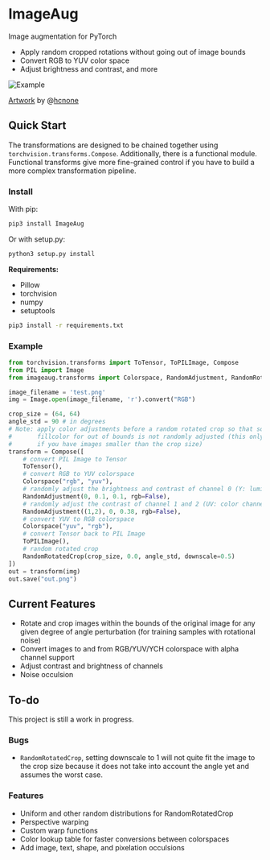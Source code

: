 # ImageAug
Image augmentation for PyTorch

* Apply random cropped rotations without going out of image bounds
* Convert RGB to YUV color space
* Adjust brightness and contrast, and more

![Example](https://i.imgur.com/lyINe9Z.gif "Example")

[Artwork](https://twitter.com/hcnone/status/1085740161600651269) by @[hcnone](https://twitter.com/hcnone)

## Quick Start

The transformations are designed to be chained together using `torchvision.transforms.Compose`. Additionally, there is a functional module. Functional transforms give more fine-grained control if you have to build a more complex transformation pipeline.

### Install

With pip:
```sh
pip3 install ImageAug
```
Or with setup.py:
```sh
python3 setup.py install
```
**Requirements:**

* Pillow
* torchvision
* numpy
* setuptools

```sh
pip3 install -r requirements.txt
```

### Example

```python
from torchvision.transforms import ToTensor, ToPILImage, Compose
from PIL import Image
from imageaug.transforms import Colorspace, RandomAdjustment, RandomRotatedCrop

image_filename = 'test.png'
img = Image.open(image_filename, 'r').convert("RGB")

crop_size = (64, 64)
angle_std = 90 # in degrees
# Note: apply color adjustments before a random rotated crop so that so that the
#       fillcolor for out of bounds is not randomly adjusted (this only applies
#       if you have images smaller than the crop size)
transform = Compose([
    # convert PIL Image to Tensor
    ToTensor(),
    # convert RGB to YUV colorspace
    Colorspace("rgb", "yuv"),
    # randomly adjust the brightness and contrast of channel 0 (Y: luminance)
    RandomAdjustment(0, 0.1, 0.1, rgb=False),
    # randomly adjust the contrast of channel 1 and 2 (UV: color channels)
    RandomAdjustment((1,2), 0, 0.38, rgb=False),
    # convert YUV to RGB colorspace
    Colorspace("yuv", "rgb"),
    # convert Tensor back to PIL Image
    ToPILImage(),
    # random rotated crop
    RandomRotatedCrop(crop_size, 0.0, angle_std, downscale=0.5)
])
out = transform(img)
out.save("out.png")
```

## Current Features
* Rotate and crop images within the bounds of the original image for any given degree of angle perturbation (for training samples with rotational noise)
* Convert images to and from RGB/YUV/YCH colorspace with alpha channel support
* Adjust contrast and brightness of channels
* Noise occulsion

## To-do

This project is still a work in progress.

### Bugs

* `RandomRotatedCrop`, setting downscale to 1 will not quite fit the image to the crop size because it does not take into account the angle yet and assumes the worst case.

### Features

* Uniform and other random distributions for RandomRotatedCrop
* Perspective warping
* Custom warp functions
* Color lookup table for faster conversions between colorspaces
* Add image, text, shape, and pixelation occulsions